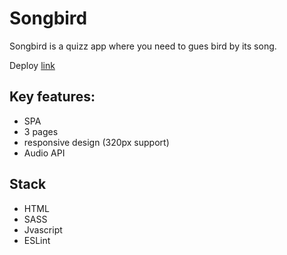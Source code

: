 # Songbird

Songbird is a quizz app where you need to gues bird by its song.

Deploy [link](https://rolling-scopes-school.github.io/denismezhenin-JSFE2022Q3/songbird/)

## Key features:
- SPA
- 3 pages
- responsive design (320px support)
- Audio API

## Stack
- HTML
- SASS
- Jvascript
- ESLint
